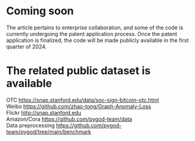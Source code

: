 # Coming soon

The article pertains to enterprise collaboration, and some of the code is currently undergoing the patent application process.   Once the patent application is finalized, the code will be made publicly available in the first quarter of 2024.

# The related public dataset is available
  OTC https://snap.stanford.edu/data/soc-sign-bitcoin-otc.html  
  Weibo https://github.com/zhao-tong/Graph-Anomaly-Loss  
  Flickr http://snap.stanford.edu  
  Amazon/Cora https://github.com/pygod-team/data  
  Data preprocessing https://github.com/pygod-team/pygod/tree/main/benchmark
